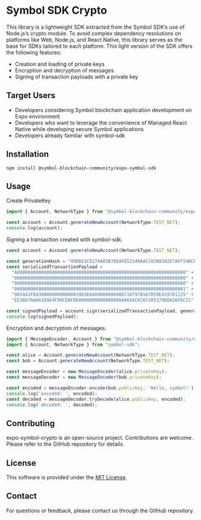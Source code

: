 # Symbol SDK Crypto

This library is a lightweight SDK extracted from the Symbol SDK’s use of Node.js’s crypto module. To avoid complex dependency resolutions on platforms like Web, Node.js, and React Native, this library serves as the base for SDKs tailored to each platform. This light version of the SDK offers the following features:

- Creation and loading of private keys
- Encryption and decryption of messages
- Signing of transaction payloads with a private key

## Target Users

* Developers considering Symbol blockchain application development on Expo environment
* Developers who want to leverage the convenience of Managed React Native while developing secure Symbol applications
* Developers already familiar with symbol-sdk


## Installation

```shell
npm install @symbol-blockchain-community/expo-symbol-sdk
```

## Usage

Create PrivateKey

```ts
import { Account, NetworkType } from "@symbol-blockchain-community/expo-symbol-sdk";

const account = Account.generateNewAccount(NetworkType.TEST_NET);
console.log(account);
```

Signing a transaction created with symbol-sdk.

```ts
const account = Account.generateNewAccount(NetworkType.TEST_NET);

const generationHash = "49D6E1CE276A85B70EAFE52349AACCA389302E7A9754BCF1221E79494FC665A4";
const serializedTransactionPayload =
  "AE00000000000000000000000000000000000000000000000000000000000000" +
  "0000000000000000000000000000000000000000000000000000000000000000" +
  "0000000000000000000000000000000000000000000000000000000000000000" +
  "0000000000000000000000000000000000000000000000000000000000000001" +
  "985441F84300000000000003983E640900000098EC10797B167D59E419781125" +
  "EE36676AA61D9E4F90CDAF0E000000000000000048656C6C6F2053796D626F6C21";

const signedPayload = account.sign(serializedTransactionPayload, generationHash);
console.log(signedPayload);
```

Encryption and decryption of messages.

```ts
import { MessageEncoder, Account } from "@symbol-blockchain-community/expo-symbol-sdk";
import { Account, NetworkType } from "symbol-sdk";

const alice = Account.generateNewAccount(NetworkType.TEST_NET);
const bob = Account.generateNewAccount(NetworkType.TEST_NET);

const messageEncoder = new MessageEncoder(alice.privateKey);
const messageDecoder = new MessageEncoder(bob.privateKey);

const encoded = messageEncoder.encode(bob.publicKey, 'Hello, symbol!');
console.log('encoded: ', encoded);
const decoded = messageDecoder.tryDecode(alice.publicKey, encoded);
console.log('decoded: ', decoded);
```

## Contributing

expo-symbol-crypto is an open-source project. Contributions are welcome. Please refer to the GitHub repository for details.

## License

This software is provided under the [MIT License](./LICENSE).

## Contact

For questions or feedback, please contact us through the GitHub repository.
